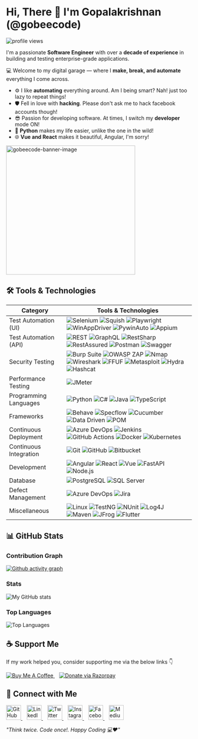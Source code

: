 
<h1 align="left"> Hi, There 👋 I'm Gopalakrishnan (@gobeecode)</h1>

<p align="left">
  <img src="https://komarev.com/ghpvc/?username=gobeecode&label=Profile%20Views&color=10b981&style=for-the-badge" alt="profile views" />
</p>

I'm a passionate **Software Engineer** with over a **decade of experience** in building and testing enterprise-grade applications.

💻 Welcome to my digital garage — where I **make, break, and automate** everything I come across.
- ⚙️ I like **automating** everything around. Am I being smart? Nah! just too lazy to repeat things!
- 🛡️ Fell in love with **hacking**. Please don't ask me to hack facebook accounts though!
- 😎 Passion for developing software. At times, I switch my **developer** mode ON!
- 🐍 **Python** makes my life easier, unlike the one in the wild!
- 🌐 **Vue and React** makes it beautiful, Angular, I'm sorry!

<img src="images/coder.gif" width="350" height="350" alt="gobeecode-banner-image">


## 🛠️ Tools & Technologies

| Category               | Tools & Technologies                                                                                                          |
|------------------------|-------------------------------------------------------------------------------------------------------------------------------|
| Test Automation (UI)   | ![Selenium](https://img.shields.io/badge/Selenium-43B02A?logo=selenium&logoColor=white&style=for-the-badge) ![Squish](https://img.shields.io/badge/Squish-00AA00?style=for-the-badge) ![Playwright](https://img.shields.io/badge/Playwright-17202C?logo=playwright&logoColor=white&style=for-the-badge) ![WinAppDriver](https://img.shields.io/badge/WinAppDriver-0078D7?style=for-the-badge) ![PywinAuto](https://img.shields.io/badge/Pywinauto-3776AB?style=for-the-badge) ![Appium](https://img.shields.io/badge/Appium-9B4FE9?logo=appium&logoColor=white&style=for-the-badge)|
| Test Automation (API)  | ![REST](https://img.shields.io/badge/REST-0096D6?style=for-the-badge) ![GraphQL](https://img.shields.io/badge/GraphQL-E10098?logo=graphql&logoColor=white&style=for-the-badge) ![RestSharp](https://img.shields.io/badge/RestSharp-800000?style=for-the-badge) ![RestAssured](https://img.shields.io/badge/RestAssured-16A085?style=for-the-badge) ![Postman](https://img.shields.io/badge/Postman-FF6C37?logo=postman&logoColor=white&style=for-the-badge) ![Swagger](https://img.shields.io/badge/Swagger-85EA2D?logo=swagger&logoColor=black&style=for-the-badge) |
| Security Testing       | ![Burp Suite](https://img.shields.io/badge/BurpSuite-1C1C1C?style=for-the-badge) ![OWASP ZAP](https://img.shields.io/badge/OWASP_ZAP-00ADEF?style=for-the-badge) ![Nmap](https://img.shields.io/badge/Nmap-9BE9A8?style=for-the-badge) ![Wireshark](https://img.shields.io/badge/Wireshark-05A5D1?style=for-the-badge) ![FFUF](https://img.shields.io/badge/FFUF-000000?style=for-the-badge) ![Metasploit](https://img.shields.io/badge/Metasploit-FF5C57?style=for-the-badge) ![Hydra](https://img.shields.io/badge/Hydra-FF6600?style=for-the-badge) ![Hashcat](https://img.shields.io/badge/Hashcat-0066CC?style=for-the-badge) |
| Performance Testing    | ![JMeter](https://img.shields.io/badge/JMeter-6DB33F?logo=apachejmeter&logoColor=white&style=for-the-badge)                                                                              |
| Programming Languages  | ![Python](https://img.shields.io/badge/Python-3776AB?logo=python&logoColor=white&style=for-the-badge) ![C#](https://img.shields.io/badge/C%23-239120?style=for-the-badge&color=239120&logoColor=white) ![Java](https://img.shields.io/badge/Java-007396?logo=java&logoColor=white&style=for-the-badge) ![TypeScript](https://img.shields.io/badge/TypeScript-3178C6?logo=typescript&logoColor=white&style=for-the-badge) |
| Frameworks            | ![Behave](https://img.shields.io/badge/Behave-0078D7?style=for-the-badge) ![Specflow](https://img.shields.io/badge/SpecFlow-5A391F?style=for-the-badge) ![Cucumber](https://img.shields.io/badge/Cucumber-7BA05B?style=for-the-badge) ![Data Driven](https://img.shields.io/badge/Data_Driven-FFC107?style=for-the-badge) ![POM](https://img.shields.io/badge/POM-00BCD4?style=for-the-badge) |
| Continuous Deployment | ![Azure DevOps](https://img.shields.io/badge/Azure_DevOps-0078D7?logo=microsoftazure&logoColor=white&style=for-the-badge) ![Jenkins](https://img.shields.io/badge/Jenkins-D24939?logo=jenkins&logoColor=white&style=for-the-badge) ![GitHub Actions](https://img.shields.io/badge/GitHub_Actions-2088FF?logo=githubactions&logoColor=white&style=for-the-badge) ![Docker](https://img.shields.io/badge/Docker-2496ED?logo=docker&logoColor=white&style=for-the-badge) ![Kubernetes](https://img.shields.io/badge/Kubernetes-326CE5?logo=kubernetes&logoColor=white&style=for-the-badge) |
| Continuous Integration | ![Git](https://img.shields.io/badge/Git-F05032?logo=git&logoColor=white&style=for-the-badge) ![GitHub](https://img.shields.io/badge/GitHub-181717?logo=github&logoColor=white&style=for-the-badge) ![Bitbucket](https://img.shields.io/badge/Bitbucket-0052CC?logo=bitbucket&logoColor=white&style=for-the-badge) |
| Development           | ![Angular](https://img.shields.io/badge/Angular-DD0031?logo=angular&logoColor=white&style=for-the-badge) ![React](https://img.shields.io/badge/React-61DAFB?logo=react&logoColor=black&style=for-the-badge) ![Vue](https://img.shields.io/badge/Vue-4FC08D?logo=vue.js&logoColor=white&style=for-the-badge) ![FastAPI](https://img.shields.io/badge/FastAPI-009688?style=for-the-badge) ![Node.js](https://img.shields.io/badge/Node.js-339933?logo=node.js&logoColor=white&style=for-the-badge) |
| Database              | ![PostgreSQL](https://img.shields.io/badge/PostgreSQL-336791?logo=postgresql&logoColor=white&style=for-the-badge) ![SQL Server](https://img.shields.io/badge/SQL_Server-CC2927?logo=microsoftsqlserver&logoColor=white&style=for-the-badge) |
| Defect Management     | ![Azure DevOps](https://img.shields.io/badge/Azure_DevOps-0078D7?logo=microsoftazure&logoColor=white&style=for-the-badge) ![Jira](https://img.shields.io/badge/Jira-0052CC?logo=jira&logoColor=white&style=for-the-badge) |
| Miscellaneous         | ![Linux](https://img.shields.io/badge/Linux-FCC624?logo=linux&logoColor=black&style=for-the-badge) ![TestNG](https://img.shields.io/badge/TestNG-FF9800?style=for-the-badge) ![NUnit](https://img.shields.io/badge/NUnit-003A65?style=for-the-badge) ![Log4J](https://img.shields.io/badge/Log4J-000000?style=for-the-badge) ![Maven](https://img.shields.io/badge/Maven-C71A36?logo=apachemaven&logoColor=white&style=for-the-badge) ![JFrog](https://img.shields.io/badge/JFrog-0091D5?style=for-the-badge) ![Flutter](https://img.shields.io/badge/Flutter-02569B?logo=flutter&logoColor=white&style=for-the-badge) |

## 📊 GitHub Stats

### Contribution Graph
[![Github activity graph](https://github-readme-activity-graph.vercel.app/graph?username=gobeecode&theme=merko&&days=30&title_color=10b981&text_color=ffffff&icon_color=ffffff&bg_color=22272e&line=10b981&&point=10b981&hide_border=true)](https://github.com/gobeecode/github-readme-activity-graph)


### Stats
![My GitHub stats](https://github-readme-stats.vercel.app/api?username=gobeecode&show_icons=true&title_color=10b981&text_color=ffffff&icon_color=ffffff&bg_color=22272e&hide_border=true)

### Top Languages
![Top Languages](https://github-readme-stats.vercel.app/api/top-langs/?username=gobeecode&langs_count=10&title_color=10b981&text_color=ffffff&icon_color=ffffff&bg_color=22272e&hide_border=true&locale=en)


## ☕ Support Me

If my work helped you, consider supporting me via the below links 👇

<p align="left">
  <!-- Buy Me a Coffee -->
  <a href="https://buymeacoffee.com/gobeecode" target="_blank" style="margin-right:12px">
    <img src="https://img.shields.io/badge/Buy%20Me%20a%20Coffee-FFDD00?style=for-the-badge&labelColor=00000000&color=FFDD00&logo=buymeacoffee&logoColor=000" alt="Buy Me A Coffee" />
  </a>
  <!-- Razorpay -->
  <a href="https://razorpay.me/@gobeecode" target="_blank">
    <img src="https://img.shields.io/badge/Donate%20(via%20Razorpay)-FFDD00?style=for-the-badge&labelColor=00000000&color=FFDD00&logo=razorpay&logoColor=000" alt="Donate via Razorpay" />
  </a>
</p>



## 🔗 Connect with Me

<p align="left"> 
  <a href="https://github.com/gobeecode" target="_blank"> <img src="https://img.icons8.com/fluency/48/github.png" alt="GitHub" width="40" height="40"/> </a>&nbsp;&nbsp; 
  <a href="https://linkedin.com/in/gobeecode" target="_blank"> <img src="https://img.icons8.com/fluency/48/linkedin.png" alt="LinkedIn" width="40" height="40"/> </a>&nbsp;&nbsp; 
  <a href="https://x.com/gobeecode" target="_blank"> <img src="https://img.icons8.com/fluency/48/twitterx.png" alt="Twitter X" width="40" height="40"/> </a>&nbsp;&nbsp; 
  <a href="https://instagram.com/gobeecode" target="_blank"> <img src="https://img.icons8.com/fluency/48/instagram-new.png" alt="Instagram" width="40" height="40"/> </a>&nbsp;&nbsp; 
  <a href="https://facebook.com/gobeecode" target="_blank"> <img src="https://img.icons8.com/fluency/48/facebook-new.png" alt="Facebook" width="40" height="40"/> </a>&nbsp;&nbsp; 
  <a href="https://medium.com/@gobeecode" target="_blank"> <img src="https://img.icons8.com/fluency/48/medium-logo.png" alt="Medium" width="40" height="40"/> </a> 
</p>


_"Think twice. Code once!. Happy Coding 💻❤️"_


